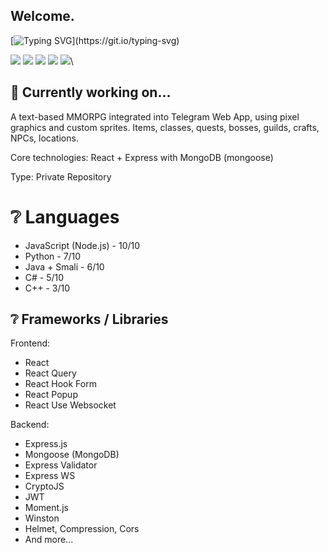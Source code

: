 ## Welcome.

[![Typing SVG](https://readme-typing-svg.herokuapp.com?font=Fira+Code&weight=700&letterSpacing=&duration=2500&pause=5000&repeat=false&width=500&lines=I'm+Denis%2C+NodeJS+backend+developer.)](https://git.io/typing-svg)

![](https://github-profile-summary-cards.vercel.app/api/cards/profile-details?username=KoldaN1&theme=solarized_dark)
![](https://github-profile-summary-cards.vercel.app/api/cards/most-commit-language?username=KoldaN1&theme=solarized_dark)
![](https://github-profile-summary-cards.vercel.app/api/cards/repos-per-language?username=KoldaN1&theme=solarized_dark)
![](https://github-profile-summary-cards.vercel.app/api/cards/stats?username=KoldaN1&theme=solarized_dark)
![](https://github-profile-summary-cards.vercel.app/api/cards/productive-time?username=KoldaN1&theme=solarized_dark)\

## 🔨 Currently working on...

A text-based MMORPG integrated into Telegram Web App, using pixel graphics and custom sprites. Items, classes, quests, bosses, guilds, crafts, NPCs, locations.  

Core technologies: React + Express with MongoDB (mongoose)

Type: Private Repository

# ❔ Languages

- JavaScript (Node.js) - 10/10
- Python - 7/10
- Java + Smali - 6/10
- C# - 5/10
- C++ - 3/10

## ❔ Frameworks / Libraries 

Frontend:
- React
- React Query
- React Hook Form
- React Popup
- React Use Websocket
  
Backend:
- Express.js
- Mongoose (MongoDB)
- Express Validator
- Express WS
- CryptoJS
- JWT
- Moment.js
- Winston
- Helmet, Compression, Cors
- And more...

